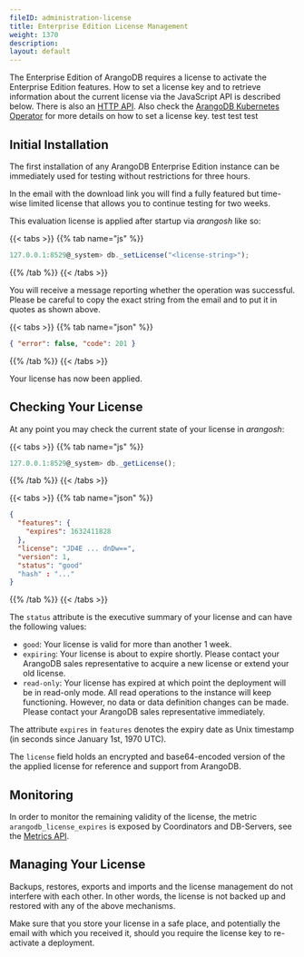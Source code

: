 ```yaml
---
fileID: administration-license
title: Enterprise Edition License Management
weight: 1370
description: 
layout: default
---
```

The Enterprise Edition of ArangoDB requires a license to activate the
Enterprise Edition features. How to set a license key and to retrieve
information about the current license via the JavaScript API is described below.
There is also an [HTTP API](../http/license).
Also check the [ArangoDB Kubernetes Operator](../deployment/kubernetes/deployment-kubernetes-usage)
for more details on how to set a license key.
test test
test
## Initial Installation

The first installation of any ArangoDB Enterprise Edition instance can be
immediately used for testing without restrictions for three hours.

In the email with the download link you will find a fully featured but
time-wise limited license that allows you to continue testing for two weeks.

This evaluation license is applied after startup via _arangosh_ like so:

{{< tabs >}}
{{% tab name="js" %}}
```js
127.0.0.1:8529@_system> db._setLicense("<license-string>");
```
{{% /tab %}}
{{< /tabs >}}

You will receive a message reporting whether the operation was successful.
Please be careful to copy the exact string from the email and to put it in
quotes as shown above.

{{< tabs >}}
{{% tab name="json" %}}
```json
{ "error": false, "code": 201 }
```
{{% /tab %}}
{{< /tabs >}}

Your license has now been applied.

## Checking Your License

At any point you may check the current state of your license in _arangosh_:

{{< tabs >}}
{{% tab name="js" %}}
```js
127.0.0.1:8529@_system> db._getLicense();
```
{{% /tab %}}
{{< /tabs >}}

{{< tabs >}}
{{% tab name="json" %}}
```json
{
  "features": {
    "expires": 1632411828
  },
  "license": "JD4E ... dnDw==",
  "version": 1,
  "status": "good"
  "hash" : "..."
}
```
{{% /tab %}}
{{< /tabs >}}

The `status` attribute is the executive summary of your license and
can have the following values:

- `good`: Your license is valid for more than another 1 week.
- `expiring`: Your license is about to expire shortly. Please contact
  your ArangoDB sales representative to acquire a new license or
  extend your old license.
- `read-only`: Your license has expired at which
  point the deployment will be in read-only mode. All read operations to the
  instance will keep functioning. However, no data or data definition changes
  can be made. Please contact your ArangoDB sales representative immediately.

The attribute `expires` in `features` denotes the expiry date as Unix timestamp
(in seconds since January 1st, 1970 UTC).

The `license` field holds an encrypted and base64-encoded version of the the
applied license for reference and support from ArangoDB.

## Monitoring

In order to monitor the remaining validity of the license, the metric
`arangodb_license_expires` is exposed by Coordinators and DB-Servers, see the
[Metrics API](../http/administration-monitoring/administration-and-monitoring-metrics).

## Managing Your License

Backups, restores, exports and imports and the license management do not
interfere with each other. In other words, the license is not backed up
and restored with any of the above mechanisms.

Make sure that you store your license in a safe place, and potentially the
email with which you received it, should you require the license key to
re-activate a deployment.

